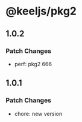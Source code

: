 # @keeljs/pkg2

## 1.0.2

### Patch Changes

- perf: pkg2 666

## 1.0.1

### Patch Changes

- chore: new version
